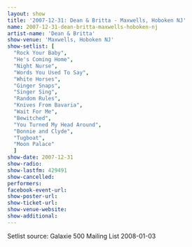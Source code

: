 ```yaml
---
layout: show
title: '2007-12-31: Dean & Britta - Maxwells, Hoboken NJ'
name: 2007-12-31-dean-britta-maxwells-hoboken-nj
artist-name: 'Dean & Britta'
show-venue: 'Maxwells, Hoboken NJ'
show-setlist: [
  "Rock Your Baby",
  "He's Coming Home",
  "Night Nurse",
  "Words You Used To Say",
  "White Horses",
  "Ginger Snaps",
  "Singer Sing",
  "Random Rules",
  "Knives From Bavaria",
  "Wait For Me",
  "Bewitched",
  "You Turned My Head Around",
  "Bonnie and Clyde",
  "Tugboat",
  "Moon Palace"
  ]
show-date: 2007-12-31
show-radio: 
show-lastfm: 429491
show-cancelled: 
performers: 
facebook-event-url: 
show-poster-url: 
show-ticket-url: 
show-venue-website: 
show-additional: 
---
```


Setlist source: Galaxie 500 Mailing List 2008-01-03